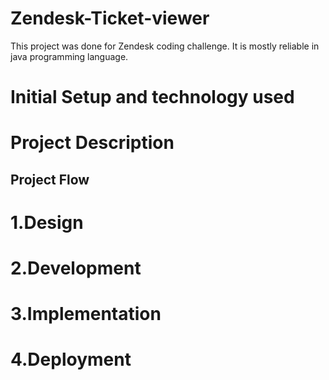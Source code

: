 # Zendesk-Ticket-viewer
This project was done for Zendesk coding challenge. It is mostly reliable in java programming language. 

# Initial Setup and technology used



# Project Description




## Project Flow


# 1.Design





# 2.Development



# 3.Implementation



# 4.Deployment 




